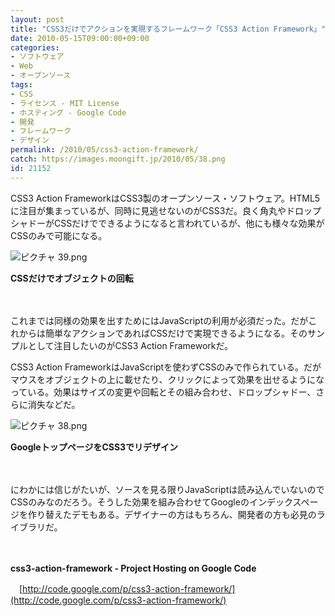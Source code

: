 ```yaml
---
layout: post
title: "CSS3だけでアクションを実現するフレームワーク「CSS3 Action Framework」"
date: 2010-05-15T09:00:00+09:00
categories:
- ソフトウェア
- Web
- オープンソース
tags: 
- CSS
- ライセンス - MIT License
- ホスティング - Google Code
- 開発
- フレームワーク
- デザイン
permalink: /2010/05/css3-action-framework/
catch: https://images.moongift.jp/2010/05/38.png
id: 21152
---
```

CSS3 Action FrameworkはCSS3製のオープンソース・ソフトウェア。HTML5に注目が集まっているが、同時に見逃せないのがCSS3だ。良く角丸やドロップシャドーがCSSだけでできるようになると言われているが、他にも様々な効果がCSSのみで可能になる。

  

![ピクチャ 39.png](https://images.moongift.jp/2010/05/39.png)  
  
**CSSだけでオブジェクトの回転**

  

　

  

これまでは同様の効果を出すためにはJavaScriptの利用が必須だった。だがこれからは簡単なアクションであればCSSだけで実現できるようになる。そのサンプルとして注目したいのがCSS3 Action Frameworkだ。

  
<!--more-->

CSS3 Action FrameworkはJavaScriptを使わずCSSのみで作られている。だがマウスをオブジェクトの上に載せたり、クリックによって効果を出せるようになっている。効果はサイズの変更や回転とその組み合わせ、ドロップシャドー、さらに消失などだ。

  

![ピクチャ 38.png](https://images.moongift.jp/2010/05/38.png)  
  
**GoogleトップページをCSS3でリデザイン**

  

　

  

にわかには信じがたいが、ソースを見る限りJavaScriptは読み込んでいないのでCSSのみなのだろう。そうした効果を組み合わせてGoogleのインデックスページを作り替えたデモもある。デザイナーの方はもちろん、開発者の方も必見のライブラリだ。

  

　

  

**css3-action-framework - Project Hosting on Google Code**  
  
　[http://code.google.com/p/css3-action-framework/](http://code.google.com/p/css3-action-framework/)

  
